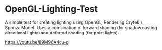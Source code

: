 # OpenGL-Lighting-Test
A simple test for creating lighting using OpenGL, Rendering Crytek's Sponza Model.
Uses a combination of forward shading (for shadow casting directional lights) and deferred shading (for point lights).

https://youtu.be/B9M96A4qu-g
